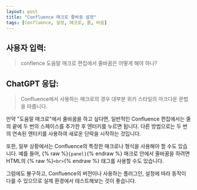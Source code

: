 ```yaml
---
layout: post
title: "Confluence 매크로 줄바꿈 설정"
tags: [Confluence, 설정, 매크로, 줄, 바꿈]
---
```


## 사용자 입력:
> conflence 도움말 매크로 편집에서 줄바꿈은 어떻게 해야 하나?

## ChatGPT 응답:
> Confluence에서 사용하는 매크로의 경우 대부분 위키 스타일의 마크다운 문법을 따릅니다. 

만약 "도움말 매크로"에서 줄바꿈을 하고 싶다면, 일반적인 Confluence 편집에서는 줄의 끝에 두 번의 스페이스를 추가한 후 엔터키를 누르면 됩니다. 다른 방법으로는 두 번의 연속된 엔터키를 사용하여 새로운 단락을 시작하는 것입니다.

또한, 일부 상황에서는 Confluence의 특정한 매크로나 형식을 사용해야 할 수도 있습니다. 예를 들어, {% raw %}`{panel}`{% endraw %} 매크로 안에서 줄바꿈을 하려면 HTML의 {% raw %}`<br>`{% endraw %} 태그를 사용할 수도 있습니다.

그럼에도 불구하고, Confluence의 버전이나 사용하는 플러그인, 설정에 따라 동작이 다를 수 있으므로 실제 환경에서 테스트해보는 것이 좋습니다.

